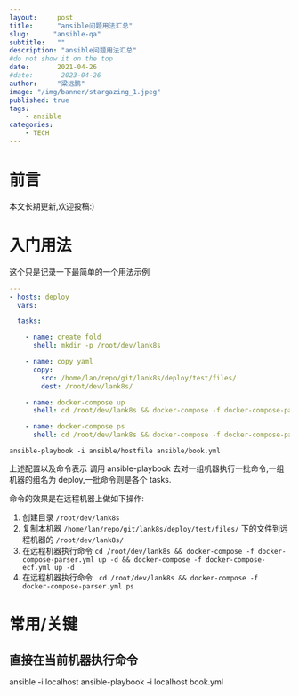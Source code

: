 ```yaml
---
layout:     post 
title:      "ansible问题用法汇总"
slug:      "ansible-qa"
subtitle:   ""
description: "ansible问题用法汇总"
#do not show it on the top
date:       2021-04-26
#date:       2023-04-26
author:     "梁远鹏"
image: "/img/banner/stargazing_1.jpeg"
published: true
tags:
    - ansible
categories: 
    - TECH
---
```


# 前言 

本文长期更新,欢迎投稿:)


# 入门用法

这个只是记录一下最简单的一个用法示例

```yaml
---
- hosts: deploy
  vars:

  tasks:

    - name: create fold
      shell: mkdir -p /root/dev/lank8s

    - name: copy yaml
      copy:
        src: /home/lan/repo/git/lank8s/deploy/test/files/
        dest: /root/dev/lank8s/

    - name: docker-compose up
      shell: cd /root/dev/lank8s && docker-compose -f docker-compose-parser.yml up -d && docker-compose -f docker-compose-ecf.yml up -d

    - name: docker-compose ps
      shell: cd /root/dev/lank8s && docker-compose -f docker-compose-parser.yml ps
```

```shell
ansible-playbook -i ansible/hostfile ansible/book.yml
```

上述配置以及命令表示 调用 ansible-playbook 去对一组机器执行一批命令,一组机器的组名为 deploy,一批命令则是各个 tasks.

命令的效果是在远程机器上做如下操作:

1. 创建目录 `/root/dev/lank8s`
2. 复制本机器 `/home/lan/repo/git/lank8s/deploy/test/files/` 下的文件到远程机器的 `/root/dev/lank8s/`
3. 在远程机器执行命令 `cd /root/dev/lank8s && docker-compose -f docker-compose-parser.yml up -d && docker-compose -f docker-compose-ecf.yml up -d`
4. 在远程机器执行命令 ` cd /root/dev/lank8s && docker-compose -f docker-compose-parser.yml ps`


# 常用/关键

## 直接在当前机器执行命令

ansible -i localhost
ansible-playbook -i localhost book.yml